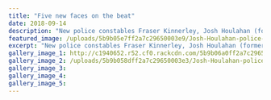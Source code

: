```yaml
---
title: "Five new faces on the beat"
date: 2018-09-14
description: "New police constables Fraser Kinnerley, Josh Houlahan (former student), Sreejith Sreekumar, Jake Bone & Beth Beech..."
featured_image: /uploads/5b9b05e7ff2a7c29650003e9/Josh-Houlahan-police-smal-on-front-page14-Sept-chron.PNG
excerpt: "New police constables Fraser Kinnerley, Josh Houlahan (former student), Sreejith Sreekumar, Jake Bone & Beth Beech."
gallery_image_1: http://c1940652.r52.cf0.rackcdn.com/5b9b06a0ff2a7c29650003ec/Josh-Houlahan-small-photo-of-just-him.jpg
gallery_image_2: /uploads/5b9b058dff2a7c29650003e3/Josh-Houlahan-police-14-Sept-chron.PNG
gallery_image_3: 
gallery_image_4: 
gallery_image_5: 
---
```

